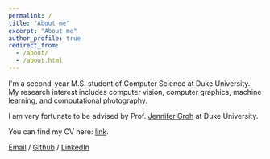 ```yaml
---
permalink: /
title: "About me"
excerpt: "About me"
author_profile: true
redirect_from: 
  - /about/
  - /about.html
---
```



I'm a second-year M.S. student of Computer Science at Duke University. My research interest includes computer vision, computer graphics, machine learning, and computational photography.

I am very fortunate to be advised by Prof. [Jennifer Groh](https://people.duke.edu/~jmgroh/) at Duke University.

You can find my CV here: [link](../assets/CV_YuchenCao.pdf).

[Email](mailto:im.yuchen.cao@duke.edu) / [Github](https://github.com/purmecia) / [LinkedIn](https://www.linkedin.com/in/yuchencaoduke/) 

